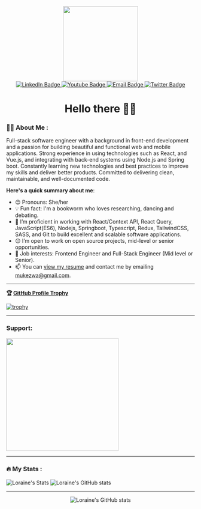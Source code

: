<div id="header" align="center">
  <img src="https://media.giphy.com/media/v1.Y2lkPTc5MGI3NjExMGg5M3poNDUxZjZ2OXRvMHM1NGlubTQzMDJ1NXh3MnUyNTI3bm53aiZlcD12MV9pbnRlcm5hbF9naWZfYnlfaWQmY3Q9Zw/hpXdHPfFI5wTABdDx9/giphy.gif" width="200"/>

  <div id="badges">
  <a href="https://www.linkedin.com/in/loraine-irakoze-mukezwa-20268a194">
    <img src="https://img.shields.io/badge/LinkedIn-blue?style=for-the-badge&logo=linkedin&logoColor=white" alt="LinkedIn Badge"/>
  </a>
  <a href="https://loraine-portfolio.vercel.app">
    <img src="https://img.shields.io/badge/portfolio-000?style=for-the-badge&logo=Google-Chrome&logoColor=white" alt="Youtube Badge"/>
  </a>
  <a href="mailto:mukezwa@gmail.com">
    <img src="https://img.shields.io/badge/Email-3e65cf?style=for-the-badge&logo=gmail&logoColor=white" alt="Email Badge"/>
  </a>
  <a href="https://twitter.com/IrakozeLoraine">
    <img src="https://img.shields.io/badge/Twitter-000?style=for-the-badge&logo=x&logoColor=white" alt="Twitter Badge"/>
  </a>
</div>
  <img src="https://komarev.com/ghpvc/?username=IrakozeLoraine&style=flat-square&color=blue" alt=""/>

  # Hello there 👋🏾 
</div>

<div>
  
### :woman_technologist: About Me :

Full-stack software engineer with a background in front-end development and a passion for building beautiful and functional web and mobile applications. Strong experience in using technologies such as React, and Vue.js, and integrating with back-end systems using Node.js and Spring boot. Constantly learning new technologies and best practices to improve my skills and deliver better products. Committed to delivering clean, maintainable, and well-documented code.

**Here's a quick summary about me**: 

- 😊 Pronouns: She/her
- 💡 Fun fact: I'm a bookworm who loves researching, dancing and debating.
- 🌱 I’m proficient in working with React/Context API, React Query, JavaScript(ES6), Nodejs, Springboot, Typescript, Redux, TailwindCSS, SASS, and Git to build excellent and scalable software applications.
- 😊 I’m open to work on open source projects, mid-level or senior opportunities.
- 💼 Job interests: Frontend Engineer and Full-Stack Engineer (Mid level or Senior). 
- 📫 You can [view my resume](https://drive.google.com/file/d/1GQUC6R1WMzKkezD1dOLvNte_ipvzLx7e/view?usp=sharing) and contact me by emailing mukezwa@gmail.com.

</div>

<div>

  ---
  **🏆 [GitHub Profile Trophy](https://github-profile-trophy.vercel.app/?username=IrakozeLoraine)**

[![trophy](https://github-profile-trophy.vercel.app/?username=IrakozeLoraine&no-frame=true&theme=onedark&no-bg=true&column=9)](https://github.com/IrakozeLoraine/github-profile-trophy)
</div>
<div>
  
  ---
  ### Support:
  <a href="https://buymeacoffee.com/irakozeloraine" target="_blank">
    <img src="https://github.com/appcraftstudio/buymeacoffee/raw/master/Images/snapshot-bmc-button.png" width="300" style="max-width: 100%;">
  </a>
</div>
<div>

  ---
  ### :fire: My Stats :
  
  <img align="center" src="http://github-readme-streak-stats.herokuapp.com?user=IrakozeLoraine" alt="Loraine's Stats"/>
  
  <img align="center" src="https://github-readme-stats.vercel.app/api?username=IrakozeLoraine&show_icons=true&include_all_commits=true&hide_border=true" alt="Loraine's GitHub stats" /> 

---
  
  <div align="center">
    <img align="center" src="https://github-readme-stats.vercel.app/api/top-langs/?username=IrakozeLoraine&langs_count=8&layout=compact&hide_border=true" alt="Loraine's GitHub stats" /> 
  </div>
  
</div>
